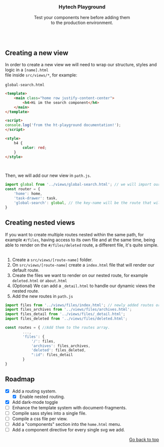 <div align="center">
  <h3 align="center" name="top">Hytech Playground</h2>
  <p align="center">
    Test your components here before adding them <br>to
    the production environment. 
    </p>
</div>
<br />
<br />

## Creating a new view
In order to create a new view we will need to wrap our structure, styles and logic in a `[name].html`  <br/>
file inside `src/views/*`, for example: <br/><br/>
`global-search.html`
```html 
<template>
    <main class="home row justify-content-center">
        <h4>Hi im the search component</h4>
    </main>
</template>

<script>
console.log('from the ht-playground documentation!');
</script>

<style>
    h4 {
        color: red;
    }
</style>

```
<br />

Then, we will add our new view in `path.js`.

```javascript
import global from '../views/global-search.html'; // we will import our new file.
const router = {
    'home': home,
    'task-drawer': task,
    'global-search': global, // the key-name will be the route that will display our view.
}
```

## Creating nested views
If you want to create multiple routes nested within the same path, for example `#/files`,
having access to its own file and at the same time, being able to render on the `#/files/deleted`
route, a different file, it's quite simple.
<br/><br/>

1. Create a `src/views/[route-name]` folder.
2. On `src/views/[route-name]` create a `index.html` file that will render our default route.
3. Create the files we want to render on our nested route, for example `deleted.html` or `about.html`
4. (Optional) We can add a `_detail.html` to handle our dynamic views the nested route.
5. Add the new routes in `path.js`

```javascript
import files from '../views/files/index.html'; // newly added routes or files
import files_archives from '../views/files/archives.html';
import files_detail from '../views/files/_detail.html';
import files_deleted from '../views/files/deleted.html';

const routes = { //Add them to the routes array.
        ...,
        'files': {
            '/': files,
            'archives': files_archives,
            'deleted': files_deleted,
            ":id": files_detail
        }
}
```
<!-- ROADMAP -->
## Roadmap

- [x] Add a routing system.
  - [x] Enable nested routing.  
- [x] Add dark-mode toggle
- [ ] Enhance the template system with document-fragments.
- [ ] Compile sass styles into a single file.
- [ ] Compile a css file per view.
- [ ] Add a "components" section into the `home.html` menu. 
- [ ] Add a component directive for every single svg we add. 

<p align="right"><a href="#top">Go back to top</a></p>

